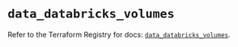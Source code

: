 # `data_databricks_volumes`

Refer to the Terraform Registry for docs: [`data_databricks_volumes`](https://registry.terraform.io/providers/databricks/databricks/1.51.0/docs/data-sources/volumes).
